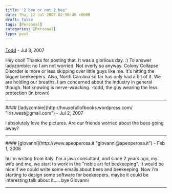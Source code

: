 ```yaml
---
title: '2 bee or not 2 bee'
date: Thu, 12 Jul 2007 02:50:49 +0000
draft: false
tags: [Personal]
categories: [Personal]
type: post
---
```



#### 
[Todd](http://www.dma.org/cgi-bin/cgiwrap/tw/toddblog "taw@pobox.com") - <time datetime="2007-07-18 23:27:33">Jul 3, 2007</time>

Hey cool! Thanks for posting that. It was a gloriious day. :) To answer ladyzombie: no I am not worried. Not overly so anyway. Colony Collapse Disorder is more or less skipping over little guys like me. It's hitting the bigger beekeepers. Also, North Carolina so far has only had a bit of it. We are holding our breaths. I am concerned about the industry in general though. Not knowing is nerve-wracking. -todd, the guy wearing the less protection (in brown)
<hr />
#### 
[ladyzombie](http://housefullofbooks.wordpress.com/ "iris.west@gmail.com") - <time datetime="2007-07-17 01:02:35">Jul 2, 2007</time>

I absolutely love the pictures. Are our friends worried about the bees going away?
<hr />
#### 
[giovanni](http://www.apeoperosa.it "giovanni@apeoperosa.it") - <time datetime="2008-02-04 13:11:17">Feb 1, 2008</time>

hi i'm writing from italy. I'm a java consultant, and since 2 years ago, my wife and me, we start to work in the "noble art fof beekeeping". It would be nice if we could write some emails about bees and beekeeping. Now i'm starting to design some software for beekeepers. maybe it could be interesting talk about it..... bye Giovanni
<hr />
